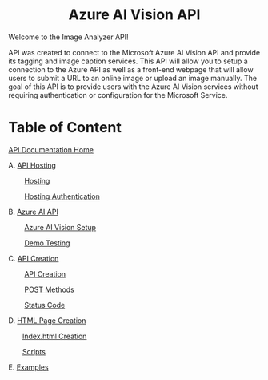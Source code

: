 <h1 align="center">Azure AI Vision API</h1>

Welcome to the Image Analyzer API!

API was created to connect to the Microsoft Azure AI Vision API and provide its tagging and image caption services. This API will allow you to setup a connection to the Azure  API as well as a front-end webpage that will allow users to submit a URL to an online image or upload an image manually.
The goal of this API is to provide users with the Azure AI Vision services without requiring authentication or configuration for the Microsoft Service.

# Table of Content

[API Documentation Home](https://github.com/Sylnus/ITIS6177-Final-Project/wiki)

A. [API Hosting](https://github.com/Sylnus/ITIS6177-Final-Project/wiki/A.-Hosting)

&emsp;&emsp; [Hosting](https://github.com/Sylnus/ITIS6177-Final-Project/wiki/A.-Hosting#hosting)

&emsp;&emsp; [Hosting Authentication](https://github.com/Sylnus/ITIS6177-Final-Project/wiki/A.-Hosting#hosting-authentication)

B. [Azure AI API](https://github.com/Sylnus/ITIS6177-Final-Project/wiki/B.-Azure-AI-Vision-Setup)

&emsp;&emsp; [Azure AI Vision Setup](https://github.com/Sylnus/ITIS6177-Final-Project/wiki/B.-Azure-AI-API#azure-ai-vision-setup)

&emsp;&emsp; [Demo Testing](https://github.com/Sylnus/ITIS6177-Final-Project/wiki/B.-Azure-AI-API#demo-testing)

C. [API Creation](https://github.com/Sylnus/ITIS6177-Final-Project/wiki/C.-API-Creation)

&emsp;&emsp; [API Creation](https://github.com/Sylnus/ITIS6177-Final-Project/wiki/C.-API-Creation#api-creation)

&emsp;&emsp; [POST Methods](https://github.com/Sylnus/ITIS6177-Final-Project/wiki/C.-API-Creation#post-methods)

&emsp;&emsp; [Status Code](https://github.com/Sylnus/ITIS6177-Final-Project/wiki/C.-API-Creation#status-code)

D. [HTML Page Creation](https://github.com/Sylnus/ITIS6177-Final-Project/wiki/D.-HTML-Page-Creation)

&emsp;&emsp;[Index.html Creation](https://github.com/Sylnus/ITIS6177-Final-Project/wiki/D.-HTML-Page-Creation#indexhtml-creation)

&emsp;&emsp;[Scripts](https://github.com/Sylnus/ITIS6177-Final-Project/wiki/D.-HTML-Page-Creation#scripts)

E. [Examples](https://github.com/Sylnus/ITIS6177-Final-Project/wiki/E.-Examples)
